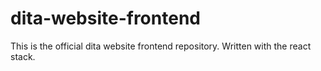 # dita-website-frontend
This is the official dita website frontend repository. Written with the react stack.
